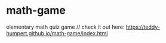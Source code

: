 # math-game

elementary math quiz game // check it out here: https://teddy-humpert.github.io/math-game/index.html
